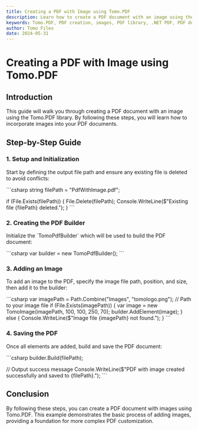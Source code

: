 ```yaml
---
title: Creating a PDF with Image using Tomo.PDF
description: Learn how to create a PDF document with an image using the Tomo.PDF library. This guide covers adding images to your PDFs.
keywords: Tomo.PDF, PDF creation, images, PDF library, .NET PDF, PDF document
author: Tomo Files
date: 2024-05-31
---
```


# Creating a PDF with Image using Tomo.PDF

## Introduction

This guide will walk you through creating a PDF document with an image using the Tomo.PDF library. By following these steps, you will learn how to incorporate images into your PDF documents.

## Step-by-Step Guide

### 1. Setup and Initialization

Start by defining the output file path and ensure any existing file is deleted to avoid conflicts:

\`\`\`csharp
string filePath = "PdfWithImage.pdf";

if (File.Exists(filePath))
{
    File.Delete(filePath);
    Console.WriteLine($"Existing file {filePath} deleted.");
}
\`\`\`

### 2. Creating the PDF Builder

Initialize the \`TomoPdfBuilder\` which will be used to build the PDF document:

\`\`\`csharp
var builder = new TomoPdfBuilder();
\`\`\`

### 3. Adding an Image

To add an image to the PDF, specify the image file path, position, and size, then add it to the builder:

\`\`\`csharp
var imagePath = Path.Combine("Images", "tomologo.png"); // Path to your image file
if (File.Exists(imagePath))
{
    var image = new TomoImage(imagePath, 100, 100, 250, 70);
    builder.AddElement(image);
}
else
{
    Console.WriteLine($"Image file {imagePath} not found.");
}
\`\`\`

### 4. Saving the PDF

Once all elements are added, build and save the PDF document:

\`\`\`csharp
builder.Build(filePath);

// Output success message
Console.WriteLine($"PDF with image created successfully and saved to {filePath}.");
\`\`\`

## Conclusion

By following these steps, you can create a PDF document with images using Tomo.PDF. This example demonstrates the basic process of adding images, providing a foundation for more complex PDF customization.
